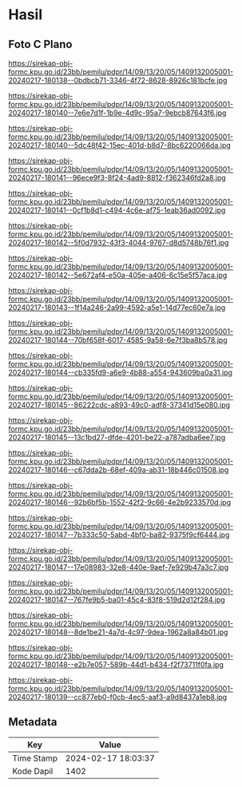 # Hasil

## Foto C Plano

https://sirekap-obj-formc.kpu.go.id/23bb/pemilu/pdpr/14/09/13/20/05/1409132005001-20240217-180138--0bdbcb71-3346-4f72-8628-8926c181bcfe.jpg

https://sirekap-obj-formc.kpu.go.id/23bb/pemilu/pdpr/14/09/13/20/05/1409132005001-20240217-180140--7e6e7d1f-1b9e-4d9c-95a7-9ebcb87643f6.jpg

https://sirekap-obj-formc.kpu.go.id/23bb/pemilu/pdpr/14/09/13/20/05/1409132005001-20240217-180140--5dc48f42-15ec-401d-b8d7-8bc6220066da.jpg

https://sirekap-obj-formc.kpu.go.id/23bb/pemilu/pdpr/14/09/13/20/05/1409132005001-20240217-180141--96ece9f3-8f24-4ad9-8812-f362346fd2a8.jpg

https://sirekap-obj-formc.kpu.go.id/23bb/pemilu/pdpr/14/09/13/20/05/1409132005001-20240217-180141--0cf1b8d1-c494-4c6e-af75-1eab36ad0092.jpg

https://sirekap-obj-formc.kpu.go.id/23bb/pemilu/pdpr/14/09/13/20/05/1409132005001-20240217-180142--5f0d7932-43f3-4044-9767-d8d5748b76f1.jpg

https://sirekap-obj-formc.kpu.go.id/23bb/pemilu/pdpr/14/09/13/20/05/1409132005001-20240217-180142--5e672af4-e50a-405e-a406-6c15e5f57aca.jpg

https://sirekap-obj-formc.kpu.go.id/23bb/pemilu/pdpr/14/09/13/20/05/1409132005001-20240217-180143--1f14a246-2a99-4592-a5e1-14d77ec60e7a.jpg

https://sirekap-obj-formc.kpu.go.id/23bb/pemilu/pdpr/14/09/13/20/05/1409132005001-20240217-180144--70bf658f-6017-4585-9a58-6e7f3ba8b578.jpg

https://sirekap-obj-formc.kpu.go.id/23bb/pemilu/pdpr/14/09/13/20/05/1409132005001-20240217-180144--cb335fd9-a6e9-4b88-a554-943609ba0a31.jpg

https://sirekap-obj-formc.kpu.go.id/23bb/pemilu/pdpr/14/09/13/20/05/1409132005001-20240217-180145--86222cdc-a893-49c0-adf8-37341d15e080.jpg

https://sirekap-obj-formc.kpu.go.id/23bb/pemilu/pdpr/14/09/13/20/05/1409132005001-20240217-180145--13c1bd27-dfde-4201-be22-a787adba6ee7.jpg

https://sirekap-obj-formc.kpu.go.id/23bb/pemilu/pdpr/14/09/13/20/05/1409132005001-20240217-180146--c67dda2b-68ef-409a-ab31-18b446c01508.jpg

https://sirekap-obj-formc.kpu.go.id/23bb/pemilu/pdpr/14/09/13/20/05/1409132005001-20240217-180146--92b6bf5b-1552-42f2-9c66-4e2b9233570d.jpg

https://sirekap-obj-formc.kpu.go.id/23bb/pemilu/pdpr/14/09/13/20/05/1409132005001-20240217-180147--7b333c50-5abd-4bf0-ba82-9375f9cf6444.jpg

https://sirekap-obj-formc.kpu.go.id/23bb/pemilu/pdpr/14/09/13/20/05/1409132005001-20240217-180147--17e08983-32e8-440e-9aef-7e929b47a3c7.jpg

https://sirekap-obj-formc.kpu.go.id/23bb/pemilu/pdpr/14/09/13/20/05/1409132005001-20240217-180147--767fe9b5-ba01-45c4-83f8-519d2d12f284.jpg

https://sirekap-obj-formc.kpu.go.id/23bb/pemilu/pdpr/14/09/13/20/05/1409132005001-20240217-180148--8de1be21-4a7d-4c97-9dea-1962a8a84b01.jpg

https://sirekap-obj-formc.kpu.go.id/23bb/pemilu/pdpr/14/09/13/20/05/1409132005001-20240217-180148--e2b7e057-589b-44d1-b434-f2f73711f0fa.jpg

https://sirekap-obj-formc.kpu.go.id/23bb/pemilu/pdpr/14/09/13/20/05/1409132005001-20240217-180139--cc877eb0-f0cb-4ec5-aaf3-a9d8437a1eb8.jpg


## Metadata

| Key        | Value               |
| ---------- | ------------------- |
| Time Stamp | 2024-02-17 18:03:37 |
| Kode Dapil | 1402                |



